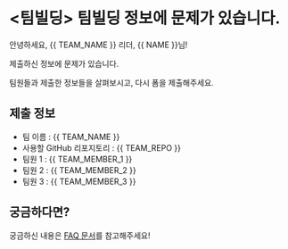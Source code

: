 # <팀빌딩> 팀빌딩 정보에 문제가 있습니다.

안녕하세요, {{ TEAM_NAME }} 리더, {{ NAME }}님!

제출하신 정보에 문제가 있습니다.

팀원들과 제출한 정보들을 살펴보시고, 다시 폼을 제출해주세요.

## 제출 정보

- 팀 이름 : {{ TEAM_NAME }}
- 사용할 GitHub 리포지토리 : {{ TEAM_REPO }}
- 팀원 1 : {{ TEAM_MEMBER_1 }}
- 팀원 2 : {{ TEAM_MEMBER_2 }}
- 팀원 3 : {{ TEAM_MEMBER_3 }}

## 궁금하다면?

궁금하신 내용은 [FAQ 문서](https://hgrd.kr/faq)를 참고해주세요!
